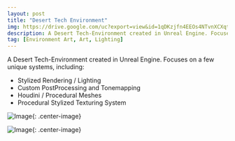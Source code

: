 ```yaml
---
layout: post
title: "Desert Tech Environment"
img: https://drive.google.com/uc?export=view&id=1qDKzjfn4EEOs4NTvnXCXqtFn_MCAofDO # Add image post (optional)
description: A Desert Tech-Environment created in Unreal Engine. Focuses on a few unique systems such as stylized rendering, houdini proceduralism, procedural texturing.
tag: [Environment Art, Art, Lighting]
---
```

A Desert Tech-Environment created in Unreal Engine. Focuses on a few unique systems, including:

- Stylized Rendering / Lighting
- Custom PostProcessing and Tonemapping
- Houdini / Procedural Meshes
- Procedural Stylized Texturing System

![Image](https://drive.google.com/uc?export=view&id=1wT-mLOnZUJXqFiDoT-O2PczFGowg66eE){: .center-image}

![Image](https://drive.google.com/uc?export=view&id=1-YJHJEs9OVMjw9qNjp9ZC7eBoTWlBfZD){: .center-image}